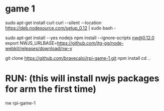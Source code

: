 game 1
===================

sudo apt-get install curl
curl --silent --location https://deb.nodesource.com/setup_0.12 | sudo bash -

sudo apt-get install --yes nodejs
npm install --ignore-scripts nw@0.12.0
export NWJS_URLBASE=https://github.com/jtg-gg/node-webkit/releases/download/nw-v

git clone https://github.com/bravecaloi/rpi-game-1.git
npm install
cd ..

# RUN: (this will install nwjs packages for arm the first time)
nw rpi-game-1
